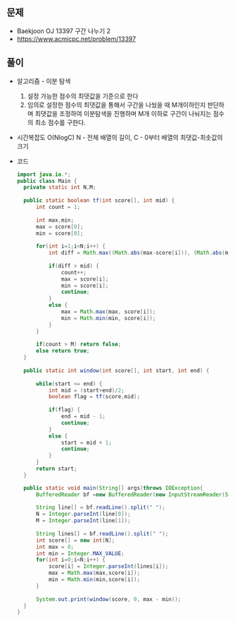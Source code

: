문제
-----

+ Baekjoon OJ 13397 구간 나누기 2
+ https://www.acmicpc.net/problem/13397

풀이 
------

+ 알고리즘 - 이분 탐색

  1. 설정 가능한 점수의 최댓값을 기준으로 한다
  2. 임의로 설정한 점수의 최댓값을 통해서 구간을 나눴을 때 M개이하인지 판단하며 최댓값을 조정하여 이분탐색을 진행하며 M개 이하로 구간이 나눠지는 점수의 최소 점수를 구한다.



+ 시간복잡도 O(NlogC) N - 전체 배열의 길이, C - 0부터 배열의 최댓값-최솟값의 크기



+ 코드

  ``` java
  import java.io.*;
  public class Main {
  	private static int N,M;
  	
  	public static boolean tf(int score[], int mid) {
  		int count = 1;
  		
  		int max,min;
  		max = score[0];
  		min = score[0];
  		
  		for(int i=1;i<N;i++) {
  			int diff = Math.max((Math.abs(max-score[i])), (Math.abs(min-score[i])));
  			
  			if(diff > mid) {
  				count++;
  				max = score[i];
  				min = score[i];
  				continue;
  			}
  			else {
  				max = Math.max(max, score[i]);
  				min = Math.min(min, score[i]);
  			}
  		}
  		
  		if(count > M) return false;
  		else return true;
  	}
  	
  	public static int window(int score[], int start, int end) {
  		
  		while(start <= end) {
  			int mid = (start+end)/2;
  			boolean flag = tf(score,mid);
  			
  			if(flag) {
  				end = mid - 1;
  				continue;
  			}
  			else {
  				start = mid + 1;
  				continue;
  			}
  		}
  		return start;
  	}
  
  	public static void main(String[] args)throws IOException{
  		BufferedReader bf =new BufferedReader(new InputStreamReader(System.in));
  		
  		String line[] = bf.readLine().split(" ");
  		N = Integer.parseInt(line[0]);
  		M = Integer.parseInt(line[1]);
  		
  		String lines[] = bf.readLine().split(" ");
  		int score[] = new int[N];
  		int max = 0;
  		int min = Integer.MAX_VALUE;
  		for(int i=0;i<N;i++) {
  			score[i] = Integer.parseInt(lines[i]);
  			max = Math.max(max,score[i]);
  			min = Math.min(min,score[i]);
  		}
  		
  		System.out.print(window(score, 0, max - min));
  	}
  }
  
  ```

